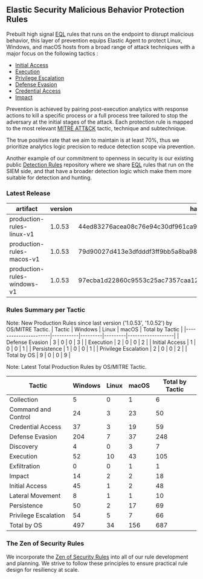 ## Elastic Security Malicious Behavior Protection Rules

Prebuilt high signal [EQL](https://www.elastic.co/guide/en/elasticsearch/reference/current/eql.html) rules that runs on the endpoint to disrupt malicious behavior, this layer of prevention equips Elastic Agent to protect Linux, Windows, and macOS hosts from a broad range of attack techniques with a major focus on the following tactics :

- [Initial Access](https://attack.mitre.org/tactics/TA0001/)
- [Execution](https://attack.mitre.org/tactics/TA0002/)
- [Privilege Escalation](https://attack.mitre.org/tactics/TA0004/)
- [Defense Evasion](https://attack.mitre.org/tactics/TA0005/)
- [Credential Access](https://attack.mitre.org/tactics/TA0006/)
- [Impact](https://attack.mitre.org/tactics/TA0040/)

Prevention is achieved by pairing post-execution analytics with response actions to kill a specific process or a full process tree tailored to stop the adversary at the initial stages of the attack. Each protection rule is mapped to the most relevant [MITRE ATT&CK](https://attack.mitre.org/) tactic,  technique and subtechnique.

The true positive rate that we aim to maintain is at least 70%, thus we prioritize analytics logic precision to reduce detection scope via prevention.

Another example of our commitment to openness in security is our existing public [Detection Rules](https://github.com/elastic/detection-rules) repository where we share [EQL](https://www.elastic.co/guide/en/elasticsearch/reference/current/eql.html) rules that run on the SIEM side, and that have a broader detection logic which make them more suitable for detection and hunting.


### Latest Release

| artifact             | version        | hash            |
| -------------------- | -------------- | --------------- |
| production-rules-linux-v1 | 1.0.53 | 44ed83276acea08c76e94c30df961ca933725eb74bfb86d68f4e3596d1767ac7 |
| production-rules-macos-v1 | 1.0.53 | 79d90027d413e3dfdddf3ff9bb5a8ba984932eaac4844820cddf51f10ffda5e6 |
| production-rules-windows-v1 | 1.0.53 | 97ecba1d22860c9553c25ac7357caa128472635c979cdf936bbf42f81bcd1d75 |

### Rules Summary per Tactic

Note: New Production Rules since last version ('1.0.53', '1.0.52') by OS/MITRE Tactic.
| Tactic               |   Windows |   Linux |   macOS |   Total by Tactic |
|----------------------|-----------|---------|---------|-------------------|
| Defense Evasion      |         3 |       0 |       0 |                 3 |
| Execution            |         2 |       0 |       0 |                 2 |
| Initial Access       |         1 |       0 |       0 |                 1 |
| Persistence          |         1 |       0 |       0 |                 1 |
| Privilege Escalation |         2 |       0 |       0 |                 2 |
| Total by OS          |         9 |       0 |       0 |                 9 |

Note: Latest Total Production Rules by OS/MITRE Tactic.

| Tactic               |   Windows |   Linux |   macOS |   Total by Tactic |
|----------------------|-----------|---------|---------|-------------------|
| Collection           |         5 |       0 |       1 |                 6 |
| Command and Control  |        24 |       3 |      23 |                50 |
| Credential Access    |        37 |       3 |      19 |                59 |
| Defense Evasion      |       204 |       7 |      37 |               248 |
| Discovery            |         4 |       0 |       3 |                 7 |
| Execution            |        52 |      10 |      43 |               105 |
| Exfiltration         |         0 |       0 |       1 |                 1 |
| Impact               |        14 |       2 |       2 |                18 |
| Initial Access       |        45 |       1 |       2 |                48 |
| Lateral Movement     |         8 |       1 |       1 |                10 |
| Persistence          |        50 |       2 |      17 |                69 |
| Privilege Escalation |        54 |       5 |       7 |                66 |
| Total by OS          |       497 |      34 |     156 |               687 |


### The Zen of Security Rules

We incorporate the [Zen of Security Rules](https://zenofsecurity.io/rules) into all of our rule development and planning. We strive to follow these principles to ensure practical rule design for resiliency at scale. 


